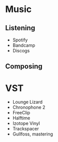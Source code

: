 # Music

## Listening
* Spotify
* Bandcamp
* Discogs

## Composing

# VST
* Lounge Lizard
* Chronophone 2
* FreeClip
* Halftime
* Izotope Vinyl
* Trackspacer
* Gullfoss, mastering